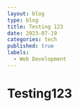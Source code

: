 ```yaml
---
layout: blog
type: blog
title: Testing 123
date: 2023-07-19
categories: tech
published: true
labels:
  - Web Development
---
```


<h1>Testing123</h1>